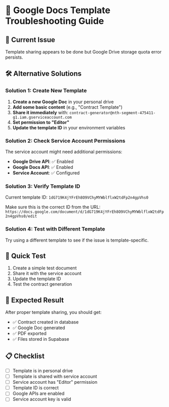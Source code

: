 # 🔧 Google Docs Template Troubleshooting Guide

## 🚨 **Current Issue**
Template sharing appears to be done but Google Drive storage quota error persists.

## 🛠️ **Alternative Solutions**

### **Solution 1: Create New Template**
1. **Create a new Google Doc** in your personal drive
2. **Add some basic content** (e.g., "Contract Template")
3. **Share it immediately** with: `contract-generator@nth-segment-475411-g1.iam.gserviceaccount.com`
4. **Set permission to "Editor"**
5. **Update the template ID** in your environment variables

### **Solution 2: Check Service Account Permissions**
The service account might need additional permissions:
- **Google Drive API**: ✅ Enabled
- **Google Docs API**: ✅ Enabled
- **Service Account**: ✅ Configured

### **Solution 3: Verify Template ID**
Current template ID: `1dG719K4jYFrEh8O9VChyMYWblflxW2tdFp2n4gpVhs0`

Make sure this is the correct ID from the URL:
`https://docs.google.com/document/d/1dG719K4jYFrEh8O9VChyMYWblflxW2tdFp2n4gpVhs0/edit`

### **Solution 4: Test with Different Template**
Try using a different template to see if the issue is template-specific.

## 🎯 **Quick Test**
1. Create a simple test document
2. Share it with the service account
3. Update the template ID
4. Test the contract generation

## 🚀 **Expected Result**
After proper template sharing, you should get:
- ✅ Contract created in database
- ✅ Google Doc generated
- ✅ PDF exported
- ✅ Files stored in Supabase

## 📋 **Checklist**
- [ ] Template is in personal drive
- [ ] Template is shared with service account
- [ ] Service account has "Editor" permission
- [ ] Template ID is correct
- [ ] Google APIs are enabled
- [ ] Service account key is valid
